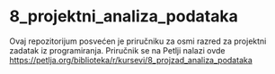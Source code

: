 # 8_projektni_analiza_podataka

Ovaj repozitorijum posvećen je priručniku za osmi razred za projektni zadatak iz programiranja. Priručnik se na Petlji nalazi ovde https://petlja.org/biblioteka/r/kursevi/8_projzad_analiza_podataka
